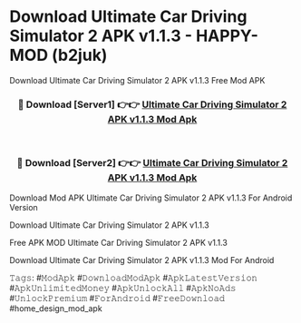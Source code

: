 # Download Ultimate Car Driving Simulator 2 APK v1.1.3 - HAPPY-MOD (b2juk)
Download Ultimate Car Driving Simulator 2 APK v1.1.3 Free Mod APK

<div align="center">
<h3>🔴 Download [Server1] 👉👉 <a href="https://apkcomod.com?title=Ultimate_Car_Driving_Simulator_2_APK_v1.1.3">Ultimate Car Driving Simulator 2 APK v1.1.3 Mod Apk</a></h3><br>

<h3>🔴 Download [Server2] 👉👉 <a href="https://apkcomod.com?title=Ultimate_Car_Driving_Simulator_2_APK_v1.1.3">Ultimate Car Driving Simulator 2 APK v1.1.3 Mod Apk</a></h3>
</div>


Download Mod APK Ultimate Car Driving Simulator 2 APK v1.1.3 For Android Version

Download Ultimate Car Driving Simulator 2 APK v1.1.3 

Free APK MOD Ultimate Car Driving Simulator 2 APK v1.1.3 

Download Ultimate Car Driving Simulator 2 APK v1.1.3 Mod For Android

𝚃𝚊𝚐𝚜: #𝙼𝚘𝚍𝙰𝚙𝚔 #𝙳𝚘𝚠𝚗𝚕𝚘𝚊𝚍𝙼𝚘𝚍𝙰𝚙𝚔 #𝙰𝚙𝚔𝙻𝚊𝚝𝚎𝚜𝚝𝚅𝚎𝚛𝚜𝚒𝚘𝚗 #𝙰𝚙𝚔𝚄𝚗𝚕𝚒𝚖𝚒𝚝𝚎𝚍𝙼𝚘𝚗𝚎𝚢 #𝙰𝚙𝚔𝚄𝚗𝚕𝚘𝚌𝚔𝙰𝚕𝚕 #𝙰𝚙𝚔𝙽𝚘𝙰𝚍𝚜 #𝚄𝚗𝚕𝚘𝚌𝚔𝙿𝚛𝚎𝚖𝚒𝚞𝚖 #𝙵𝚘𝚛𝙰𝚗𝚍𝚛𝚘𝚒𝚍 #𝙵𝚛𝚎𝚎𝙳𝚘𝚠𝚗𝚕𝚘𝚊𝚍 #home_design_mod_apk
